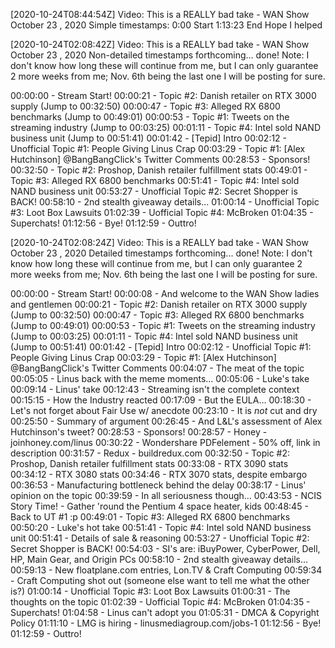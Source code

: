 [2020-10-24T08:44:54Z] Video: This is a REALLY bad take  - WAN Show October 23 , 2020 
Simple timestamps:
0:00 Start
1:13:23 End
Hope I helped

[2020-10-24T02:08:42Z] Video: This is a REALLY bad take  - WAN Show October 23 , 2020 
Non-detailed timestamps forthcoming... done!
Note: I don't know how long these will continue from me, but I can only guarantee 2 more weeks from me; Nov. 6th being the last one I will be posting for sure.

00:00:00 - Stream Start!
	00:00:21 - Topic #2: Danish retailer on RTX 3000 supply (Jump to 00:32:50)
	00:00:47 - Topic #3: Alleged RX 6800 benchmarks (Jump to 00:49:01)
	00:00:53 - Topic #1: Tweets on the streaming industry (Jump to 00:03:25)
	00:01:11 - Topic #4: Intel sold NAND business unit (Jump to 00:51:41)
00:01:42 - [Tepid] Intro
	00:02:12 - Unofficial Topic #1: People Giving Linus Crap
	00:03:29 - Topic #1: [Alex Hutchinson] @BangBangClick's Twitter Comments
00:28:53 - Sponsors!
	00:32:50 - Topic #2: Proshop, Danish retailer fulfillment stats
	00:49:01 - Topic #3: Alleged RX 6800 benchmarks
	00:51:41 - Topic #4: Intel sold NAND business unit
	00:53:27 - Unofficial Topic #2: Secret Shopper is BACK!
00:58:10 - 2nd stealth giveaway details...
	01:00:14 - Unofficial Topic #3: Loot Box Lawsuits
	01:02:39 - Uofficial Topic #4: McBroken
01:04:35 - Superchats!
01:12:56 - Bye!
01:12:59 - Outtro!

[2020-10-24T02:08:24Z] Video: This is a REALLY bad take  - WAN Show October 23 , 2020 
Detailed timestamps forthcoming... done!
Note: I don't know how long these will continue from me, but I can only guarantee 2 more weeks from me; Nov. 6th being the last one I will be posting for sure.

00:00:00 - Stream Start!
00:00:08 - And welcome to the WAN Show ladies and gentlemen
00:00:21 - Topic #2: Danish retailer on RTX 3000 supply (Jump to 00:32:50)
00:00:47 - Topic #3: Alleged RX 6800 benchmarks (Jump to 00:49:01)
00:00:53 - Topic #1: Tweets on the streaming industry (Jump to 00:03:25)
00:01:11 - Topic #4: Intel sold NAND business unit (Jump to 00:51:41)
00:01:42 - [Tepid] Intro
00:02:12 - Unofficial Topic #1: People Giving Linus Crap
00:03:29 - Topic #1: [Alex Hutchinson] @BangBangClick's Twitter Comments
	00:04:07 - The meat of the topic
00:05:05 - Linus back with the meme moments...
	00:05:06 - Luke's take
	00:09:14 - Linus' take
	00:12:43 - Streaming isn't the complete context
	00:15:15 - How the Industry reacted
	00:17:09 - But the EULA...
	00:18:30 - Let's not forget about Fair Use w/ anecdote
	00:23:10 - It is *not* cut and dry
	00:25:50 - Summary of argument
	00:26:45 - And L&L's assessment of Alex Hutchinson's tweet?
00:28:53 - Sponsors!
	00:28:57 - Honey - joinhoney.com/linus
	00:30:22 - Wondershare PDFelement - 50% off, link in description
	00:31:57 - Redux - buildredux.com
00:32:50 - Topic #2: Proshop, Danish retailer fulfillment stats
	00:33:08 - RTX 3090 stats
	00:34:12 - RTX 3080 stats
	00:34:46 - RTX 3070 stats, despite embargo
	00:36:53 - Manufacturing bottleneck behind the delay
	00:38:17 - Linus' opinion on the topic
	00:39:59 - In all seriousness though...
	00:43:53 - NCIS Story Time! - Gather 'round the Pentium 4 space heater, kids
00:48:45 - Back to UT #1 :p
00:49:01 - Topic #3: Alleged RX 6800 benchmarks
	00:50:20 - Luke's hot take
00:51:41 - Topic #4: Intel sold NAND business unit
	00:51:41 - Details of sale & reasoning
00:53:27 - Unofficial Topic #2: Secret Shopper is BACK!
	00:54:03 - SI's are: iBuyPower, CyberPower, Dell, HP, Main Gear, and Origin PCs
00:58:10 - 2nd stealth giveaway details...
00:59:13 - New floatplane.com entries, Lon.TV & Craft Computing
	00:59:34 - Craft Computing shot out (someone else want to tell me what the other is?)
01:00:14 - Unofficial Topic #3: Loot Box Lawsuits
	01:00:31 - The thoughts on the topic
01:02:39 - Uofficial Topic #4: McBroken
01:04:35 - Superchats!
	01:04:58 - Linus can't adopt you
	01:05:31 - DMCA & Copyright Policy
01:11:10 - LMG is hiring - linusmediagroup.com/jobs-1
01:12:56 - Bye!
01:12:59 - Outtro!

